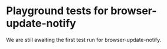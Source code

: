 # Playground tests for browser-update-notify
We are still awaiting the first test run for browser-update-notify.
